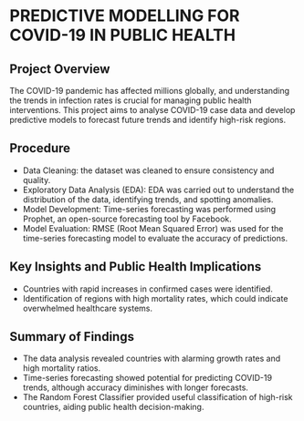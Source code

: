 # PREDICTIVE MODELLING FOR COVID-19 IN PUBLIC HEALTH

## Project Overview 
The COVID-19 pandemic has affected millions globally, and understanding the trends in infection rates is crucial for managing public health interventions. This project aims to analyse COVID-19 case data and develop predictive models to forecast future trends and identify high-risk regions.
## Procedure 
* Data Cleaning: the dataset was cleaned to ensure consistency and quality.
* Exploratory Data Analysis (EDA): EDA was carried out to understand the distribution of the data, identifying trends, and spotting anomalies.
* Model Development: Time-series forecasting was performed using Prophet, an open-source forecasting tool by Facebook.
* Model Evaluation: RMSE (Root Mean Squared Error) was used for the time-series forecasting model to evaluate the accuracy of predictions.
## Key Insights and Public Health Implications
* Countries with rapid increases in confirmed cases were identified.
* Identification of regions with high mortality rates, which could indicate overwhelmed healthcare systems.
## Summary of Findings
* The data analysis revealed countries with alarming growth rates and high mortality ratios.
* Time-series forecasting showed potential for predicting COVID-19 trends, although accuracy diminishes with longer forecasts.
* The Random Forest Classifier provided useful classification of high-risk countries, aiding public health decision-making.

